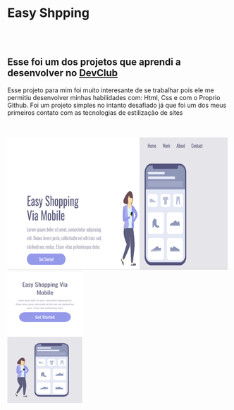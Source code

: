 <h1 aling="center">Easy Shpping</h1>

  <br>
  <br>

<h2>Esse foi um dos projetos que aprendi a desenvolver no <a href="https://rodolfomori.com.br/devclub">DevClub</a></h2>

  <p>Esse projeto para mim foi muito interesante de se trabalhar pois ele me permitiu desenvolver minhas habilidades com:
  Html, Css e com o Proprio Github. Foi um projeto simples no intanto desafiado já que foi um dos meus primeiros 
  contato com as tecnologias de estilização de sites</p>
  <br>
  <br>
  
<div>
  <img src="https://github.com/davisantos0101/Easy-Shopping/blob/main/assets/easy-shop-computador.png?raw=true" alt="easy-shop-tela-pc" width="500px" height="300px"/>

  <img src="https://github.com/davisantos0101/Easy-Shopping/blob/main/assets/easy-shop-mobile.png?raw=true" alt="easy-shop-tela-mobilie" width="170px" height="300px"/>
</div>

